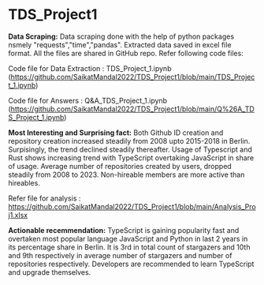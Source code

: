# TDS_Project1

**Data Scraping:**
Data scraping done with the help of python packages nsmely "requests","time","pandas". Extracted data saved in excel file format. All the files are shared in GitHub repo. Refer following code files:

Code file for Data Extraction : TDS_Project_1.ipynb (https://github.com/SaikatMandal2022/TDS_Project1/blob/main/TDS_Project_1.ipynb)

Code file for Answers : Q&A_TDS_Project_1.ipynb (https://github.com/SaikatMandal2022/TDS_Project1/blob/main/Q%26A_TDS_Project_1.ipynb)



  
**Most Interesting and Surprising fact:**
Both Github ID creation and repository creation increased steadily from 2008 upto 2015-2018 in Berlin. Surpisingly, the trend declined steadily thereafter. Usage of Typescript and Rust shows increasing trend with TypeScript overtaking JavaScript in share of usage. Average number of repositories created by users, dropped steadily from 2008 to 2023. Non-hireable members are more active than hireables.

Refer file for analysis : https://github.com/SaikatMandal2022/TDS_Project1/blob/main/Analysis_Proj1.xlsx



**Actionable recemmendation:**
TypeScript is gaining popularity fast and overtaken most popular language JavaScript and Python in last 2 years in its percentage share in Berlin. It is 3rd in total count of stargazers and 10th and 9th respectively in average number of stargazers and number of repositories respectively. Developers are recommended to learn TypeScript and upgrade themselves.
